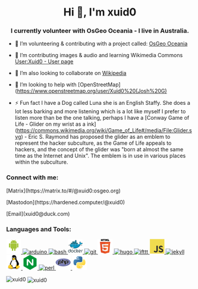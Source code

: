 <h1 align="center">Hi 👋, I'm xuid0</h1>
<h3 align="center">I currently volunteer with OsGeo Oceania - I live in Australia.</h3>

- 🔭 I’m volunteering & contributing with a project called: [OsGeo Oceania](https://osgeo-oceania.org)

- 🌱 I’m contributing images & audio and learning Wikimedia Commons [User:Xuid0 - User page](https://commons.wikimedia.org/wiki/User:Xuid0)

- 👯 I’m also looking to collaborate on [Wikipedia](https://en.wikipedia.org/wiki/User%3AXuid0)

- 🤝 I’m looking to help with [OpenStreetMap] (https://www.openstreetmap.org/user/Xuid0%20(Josh%20G)

- ⚡ Fun fact I have a Dog called Luna she is an English Staffy. She does a lot less barking and more listening which is a lot like myself I prefer to listen more than be the one talking, perhaps I have a [Conway Game of Life - Glider on my wrist as a ink] (https://commons.wikimedia.org/wiki/Game_of_Life#/media/File:Glider.svg) - Eric S. Raymond has proposed the glider as an emblem to represent the hacker subculture, as the Game of Life appeals to hackers, and the concept of the glider was "born at almost the same time as the Internet and Unix". The emblem is in use in various places within the subculture.

<h3 align="left">Connect with me:</h3>
[Matrix](https://matrix.to/#/@xuid0:osgeo.org)
<p></p>
[Mastodon](https://hardened.computer/@xuid0)
<p></p>
[Email](xuid0@duck.com)
<p align="left">
</p>

<h3 align="left">Languages and Tools:</h3>
<p align="left"> <a href="https://developer.android.com" target="_blank" rel="noreferrer"> <img src="https://raw.githubusercontent.com/devicons/devicon/master/icons/android/android-original-wordmark.svg" alt="android" width="40" height="40"/> </a> <a href="https://www.arduino.cc/" target="_blank" rel="noreferrer"> <img src="https://cdn.worldvectorlogo.com/logos/arduino-1.svg" alt="arduino" width="40" height="40"/> </a> <a href="https://www.gnu.org/software/bash/" target="_blank" rel="noreferrer"> <img src="https://www.vectorlogo.zone/logos/gnu_bash/gnu_bash-icon.svg" alt="bash" width="40" height="40"/> </a> <a href="https://www.docker.com/" target="_blank" rel="noreferrer"> <img src="https://raw.githubusercontent.com/devicons/devicon/master/icons/docker/docker-original-wordmark.svg" alt="docker" width="40" height="40"/> </a> <a href="https://git-scm.com/" target="_blank" rel="noreferrer"> <img src="https://www.vectorlogo.zone/logos/git-scm/git-scm-icon.svg" alt="git" width="40" height="40"/> </a> <a href="https://www.w3.org/html/" target="_blank" rel="noreferrer"> <img src="https://raw.githubusercontent.com/devicons/devicon/master/icons/html5/html5-original-wordmark.svg" alt="html5" width="40" height="40"/> </a> <a href="https://gohugo.io/" target="_blank" rel="noreferrer"> <img src="https://api.iconify.design/logos-hugo.svg" alt="hugo" width="40" height="40"/> </a> <a href="https://ifttt.com/" target="_blank" rel="noreferrer"> <img src="https://www.vectorlogo.zone/logos/ifttt/ifttt-ar21.svg" alt="ifttt" width="40" height="40"/> </a> <a href="https://developer.mozilla.org/en-US/docs/Web/JavaScript" target="_blank" rel="noreferrer"> <img src="https://raw.githubusercontent.com/devicons/devicon/master/icons/javascript/javascript-original.svg" alt="javascript" width="40" height="40"/> </a> <a href="https://jekyllrb.com/" target="_blank" rel="noreferrer"> <img src="https://www.vectorlogo.zone/logos/jekyllrb/jekyllrb-icon.svg" alt="jekyll" width="40" height="40"/> </a> <a href="https://www.linux.org/" target="_blank" rel="noreferrer"> <img src="https://raw.githubusercontent.com/devicons/devicon/master/icons/linux/linux-original.svg" alt="linux" width="40" height="40"/> </a> <a href="https://www.nginx.com" target="_blank" rel="noreferrer"> <img src="https://raw.githubusercontent.com/devicons/devicon/master/icons/nginx/nginx-original.svg" alt="nginx" width="40" height="40"/> </a> <a href="https://www.perl.org/" target="_blank" rel="noreferrer"> <img src="https://api.iconify.design/logos-perl.svg" alt="perl" width="40" height="40"/> </a> <a href="https://www.php.net" target="_blank" rel="noreferrer"> <img src="https://raw.githubusercontent.com/devicons/devicon/master/icons/php/php-original.svg" alt="php" width="40" height="40"/> </a> <a href="https://www.python.org" target="_blank" rel="noreferrer"> <img src="https://raw.githubusercontent.com/devicons/devicon/master/icons/python/python-original.svg" alt="python" width="40" height="40"/> </a> </p>

<p><img align="left" src="https://github-readme-stats.vercel.app/api/top-langs?username=xuid0&show_icons=true&locale=en&layout=compact" alt="xuid0" /></p>

<p>&nbsp;<img align="center" src="https://github-readme-stats.vercel.app/api?username=xuid0&show_icons=true&locale=en" alt="xuid0" /></p>
